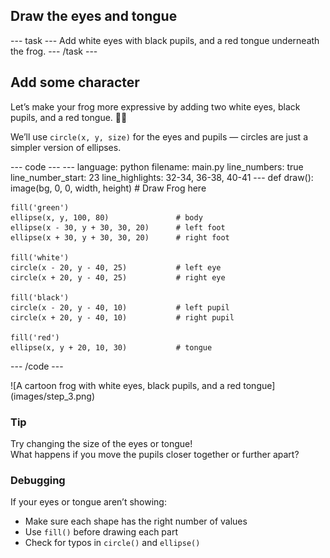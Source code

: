 <h2 class="c-project-heading--task">Draw the eyes and tongue</h2>
--- task ---
Add white eyes with black pupils, and a red tongue underneath the frog.
--- /task ---

<h2 class="c-project-heading--explainer">Add some character</h2>

Let’s make your frog more expressive by adding two white eyes, black pupils, and a red tongue. 👀👅

We’ll use `circle(x, y, size)` for the eyes and pupils — circles are just a simpler version of ellipses.

<div class="c-project-code">
--- code ---
---
language: python
filename: main.py
line_numbers: true
line_number_start: 23
line_highlights: 32-34, 36-38, 40-41
---
def draw():
    image(bg, 0, 0, width, height)
    # Draw Frog here

    fill('green')
    ellipse(x, y, 100, 80)               # body
    ellipse(x - 30, y + 30, 30, 20)      # left foot
    ellipse(x + 30, y + 30, 30, 20)      # right foot

    fill('white')
    circle(x - 20, y - 40, 25)           # left eye
    circle(x + 20, y - 40, 25)           # right eye

    fill('black')
    circle(x - 20, y - 40, 10)           # left pupil
    circle(x + 20, y - 40, 10)           # right pupil

    fill('red')
    ellipse(x, y + 20, 10, 30)           # tongue
--- /code ---
</div>

<div class="c-project-output">
![A cartoon frog with white eyes, black pupils, and a red tongue](images/step_3.png)
</div>

<div class="c-project-callout c-project-callout--tip">

### Tip

Try changing the size of the eyes or tongue!  
What happens if you move the pupils closer together or further apart?

</div>

<div class="c-project-callout c-project-callout--debug">

### Debugging

If your eyes or tongue aren’t showing:<br />
- Make sure each shape has the right number of values<br />
- Use `fill()` before drawing each part<br />
- Check for typos in `circle()` and `ellipse()`

</div>